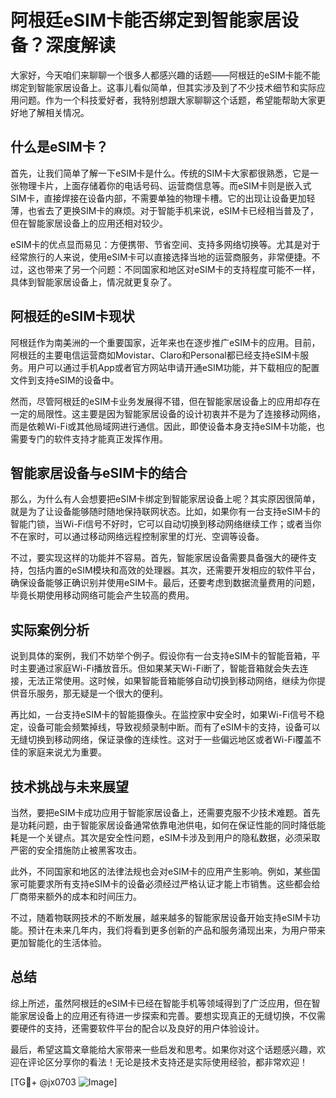 # 阿根廷eSIM卡能否绑定到智能家居设备？深度解读

大家好，今天咱们来聊聊一个很多人都感兴趣的话题——阿根廷的eSIM卡能不能绑定到智能家居设备上。这事儿看似简单，但其实涉及到了不少技术细节和实际应用问题。作为一个科技爱好者，我特别想跟大家聊聊这个话题，希望能帮助大家更好地了解相关情况。

## 什么是eSIM卡？

首先，让我们简单了解一下eSIM卡是什么。传统的SIM卡大家都很熟悉，它是一张物理卡片，上面存储着你的电话号码、运营商信息等。而eSIM卡则是嵌入式SIM卡，直接焊接在设备内部，不需要单独的物理卡槽。它的出现让设备更加轻薄，也省去了更换SIM卡的麻烦。对于智能手机来说，eSIM卡已经相当普及了，但在智能家居设备上的应用还相对较少。

eSIM卡的优点显而易见：方便携带、节省空间、支持多网络切换等。尤其是对于经常旅行的人来说，使用eSIM卡可以直接选择当地的运营商服务，非常便捷。不过，这也带来了另一个问题：不同国家和地区对eSIM卡的支持程度可能不一样，具体到智能家居设备上，情况就更复杂了。

## 阿根廷的eSIM卡现状

阿根廷作为南美洲的一个重要国家，近年来也在逐步推广eSIM卡的应用。目前，阿根廷的主要电信运营商如Movistar、Claro和Personal都已经支持eSIM卡服务。用户可以通过手机App或者官方网站申请开通eSIM功能，并下载相应的配置文件到支持eSIM的设备中。

然而，尽管阿根廷的eSIM卡业务发展得不错，但在智能家居设备上的应用却存在一定的局限性。这主要是因为智能家居设备的设计初衷并不是为了连接移动网络，而是依赖Wi-Fi或其他局域网进行通信。因此，即使设备本身支持eSIM卡功能，也需要专门的软件支持才能真正发挥作用。

## 智能家居设备与eSIM卡的结合

那么，为什么有人会想要把eSIM卡绑定到智能家居设备上呢？其实原因很简单，就是为了让设备能够随时随地保持联网状态。比如，如果你有一台支持eSIM卡的智能门锁，当Wi-Fi信号不好时，它可以自动切换到移动网络继续工作；或者当你不在家时，可以通过移动网络远程控制家里的灯光、空调等设备。

不过，要实现这样的功能并不容易。首先，智能家居设备需要具备强大的硬件支持，包括内置的eSIM模块和高效的处理器。其次，还需要开发相应的软件平台，确保设备能够正确识别并使用eSIM卡。最后，还要考虑到数据流量费用的问题，毕竟长期使用移动网络可能会产生较高的费用。

## 实际案例分析

说到具体的案例，我们不妨举个例子。假设你有一台支持eSIM卡的智能音箱，平时主要通过家庭Wi-Fi播放音乐。但如果某天Wi-Fi断了，智能音箱就会失去连接，无法正常使用。这时候，如果智能音箱能够自动切换到移动网络，继续为你提供音乐服务，那无疑是一个很大的便利。

再比如，一台支持eSIM卡的智能摄像头。在监控家中安全时，如果Wi-Fi信号不稳定，设备可能会频繁掉线，导致视频录制中断。而有了eSIM卡的支持，设备可以无缝切换到移动网络，保证录像的连续性。这对于一些偏远地区或者Wi-Fi覆盖不佳的家庭来说尤为重要。

## 技术挑战与未来展望

当然，要把eSIM卡成功应用于智能家居设备上，还需要克服不少技术难题。首先是功耗问题，由于智能家居设备通常依靠电池供电，如何在保证性能的同时降低能耗是一个关键点。其次是安全性问题，eSIM卡涉及到用户的隐私数据，必须采取严密的安全措施防止被黑客攻击。

此外，不同国家和地区的法律法规也会对eSIM卡的应用产生影响。例如，某些国家可能要求所有支持eSIM卡的设备必须经过严格认证才能上市销售。这些都会给厂商带来额外的成本和时间压力。

不过，随着物联网技术的不断发展，越来越多的智能家居设备开始支持eSIM卡功能。预计在未来几年内，我们将看到更多创新的产品和服务涌现出来，为用户带来更加智能化的生活体验。

## 总结

综上所述，虽然阿根廷的eSIM卡已经在智能手机等领域得到了广泛应用，但在智能家居设备上的应用还有待进一步探索和完善。要想实现真正的无缝切换，不仅需要硬件的支持，还需要软件平台的配合以及良好的用户体验设计。

最后，希望这篇文章能给大家带来一些启发和思考。如果你对这个话题感兴趣，欢迎在评论区分享你的看法！无论是技术支持还是实际使用经验，都非常欢迎！

[TG💪+ @jx0703 ![Image](https://github.com/user-attachments/assets/dbca1d08-cadb-493c-b0ec-ad6f7a83f270)]